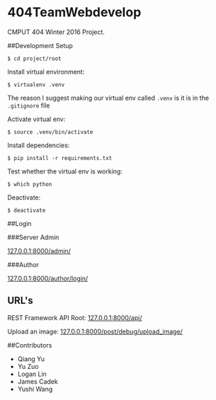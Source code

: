 # 404TeamWebdevelop

CMPUT 404 Winter 2016 Project.

##Development Setup

```$ cd project/root```

Install virtual environment:

```$ virtualenv .venv```

The reason I suggest making our virtual env called ```.venv``` is it is in the ```.gitignore``` file

Activate virtual env:

```$ source .venv/bin/activate```

Install dependencies:

```$ pip install -r requirements.txt```

Test whether the virtual env is working:

```$ which python```

Deactivate:

```$ deactivate```

##Login
	
###Server Admin

[127.0.0.1:8000/admin/](http://127.0.0.1:8000/admin/)

###Author

[127.0.0.1:8000/author/login/](http://127.0.0.1:8000/author/login/)


## URL's

REST Framework API Root: [127.0.0.1:8000/api/](http://127.0.0.1:8000/api/)

Upload an image: [127.0.0.1:8000/post/debug/upload_image/](http://127.0.0.1:8000/post/debug/upload_image/)

##Contributors

  * Qiang Yu
  * Yu Zuo
  * Logan Lin
  * James Cadek
  * Yushi Wang
